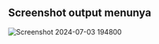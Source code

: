 ## Screenshot output menunya
![Screenshot 2024-07-03 194800](https://github.com/fatmaar/UAS-AlgoritmadanPemrograman/assets/144698418/8efb38ab-c6a3-4d6a-9ea9-f39e07d53739)
